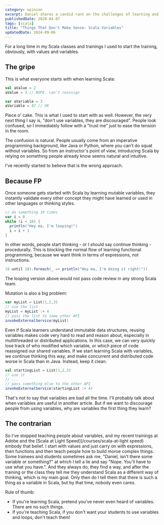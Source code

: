 ```yaml
---
category: opinion
excerpt: Daniel shares a candid rant on the challenges of learning and teaching Scala with variables
publishedDate: 2020-04-07
tags: [scala]
title: "Things That Don't Make Sense: Scala Variables"
updatedDate: 2024-09-06
---
```


For a long time in my Scala classes and trainings I used to start the training, obviously, with values and variables.

## The gripe

This is what everyone starts with when learning Scala:

```scala
val aValue = 2
aValue = 3 // NOPE. can't reassign

var aVariable = 3
aVariable = 47 // OK
```

Piece o' cake. This is what I used to start with as well. However, the very next thing I say is, "don't use variables, they are discouraged". People look confused, so I immediately follow with a "trust me" just to ease the tension in the room.

The confusion is natural. People usually come from an imperative programming background, like Java or Python, where you can't do squat without variables. So from an instructor's point of view, introducing Scala by relying on something people already know seems natural and intuitive.

I've recently started to believe that is the wrong approach.

## Because FP

Once someone gets started with Scala by learning mutable variables, they instantly validate every other concept they might have learned or used in other languages or thinking styles.

```scala
// do something 10 times
var i = 0
while (i < 10) {
  println("Hey ma, I'm looping!")
  i = i + 1
}
```

In other words, people start thinking - or I should say continue thinking - procedurally. This is blocking the normal flow of learning functional programming, because we want think in terms of expressions, not instructions.

```scala
(0 until 10).foreach(_ => println("Hey ma, I'm doing it right!"))
```

The looping version above would not pass code review in any strong Scala team.

Mutation is also a big problem:

```scala
var myList = List(1,2,3)
// use the list
myList = myList :+ 4
// pass the list to some other API
invokeExternalService(myList)
```

Even if Scala learners understand immutable data structures, reusing variables makes code very hard to read and reason about, especially in multithreaded or distributed applications. In this case, we can very quickly lose track of who modified which variable, or which piece of code reassigned our shared variables. If we start learning Scala with variables, we continue thinking this way, and make concurrent and distributed code worse in Scala than in Java. Instead, keep it clean.

```scala
val startingList = List(1,2,3)
// use it
// ...
// pass something else to the other API
invokeExternalService(startingList :+ 4)
```

That's not to say that variables are bad all the time. I'll probably talk about when variables are useful in another article. But if we want to discourage people from using variables, why are variables the first thing they learn?

## The contrarian

So I've stopped teaching people about variables, and my recent trainings at Adobe and the [Scala at Light Speed](/courses/scala-at-light speed) embody that belief. I start with values and just carry on with expressions, then functions and then teach people how to build moroe complex things. Some trainees and students sometimes ask me, "Daniel, isn't there some variable or something?" at which I tell a lie and say "Nope. You'll have to use what you have.". And they always do, they find a way, and after the training or the class they tell me they understand Scala as a different way of thinking, which is my main goal. Only then do I tell them that there is such a thing as a variable in Scala, but by that time, nobody even cares.

Rule of thumb:

- If you're learning Scala, pretend you've never even heard of variables. There are no such things.
- If you're teaching Scala, if you don't want your students to use variables and loops, don't teach them!
